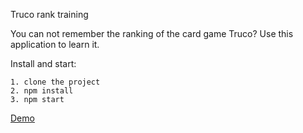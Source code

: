 Truco rank training

You can not remember the ranking of the card game Truco?
Use this application to learn it.

Install and start:

```
1. clone the project
2. npm install
3. npm start
```

[Demo](http://truco-compare.surge.sh/)